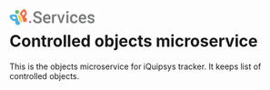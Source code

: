 # <img src="https://github.com/pip-services/pip-services/raw/master/design/Logo.png" alt="Pip.Services Logo" style="max-width:30%"> <br/> Controlled objects microservice

This is the objects microservice for iQuipsys tracker. 
It keeps list of controlled objects.

